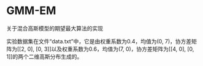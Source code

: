 # GMM-EM
关于混合高斯模型的期望最大算法的实现

实验数据集在文件“data.txt”中，它是由权重系数为0.4，均值为(0, 7)，协方差矩阵为[[2, 0], [0, 3]]以及权重系数为0.6，均值为(7, 0)，协方差矩阵为[[4, 0], [0, 1]]的两个二维高斯分布生成的。
